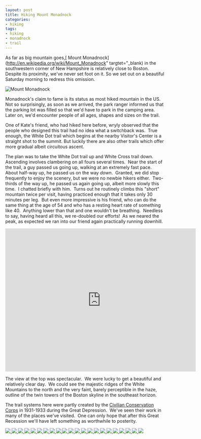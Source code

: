 ```yaml
---
layout: post
title: Hiking Mount Monadnock
categories:
- hiking
tags:
- hiking
- monadnock
- trail
---
```


As far as big mountain goes,[ Mount Monadnock](http://en.wikipedia.org/wiki/Mount_Monadnock" targtet="_blank) in the southwestern corner of New Hampshire is relatively close to Boston.  Despite its proximity, we've never set foot on it. So we set out on a beautiful Saturday morning to redress this omission.

<img src="https://dl.dropboxusercontent.com/u/52804626/monadnock/dsc_3497.jpg" alt="Mount Monadnock" />

Monadnock's claim to fame is its status as most hiked mountain in the US.  Not so surprisingly, as soon as we arrived, the park ranger informed us that the parking lot was filled so that we'd have to park in the camping area.  Later on, we'd encounter people of all ages, shapes and sizes on the trail.

One of Kate's friend, who had hiked here before, wryly observed that the people who designed this trail had no idea what a switchback was.  True enough, the White Dot trail which begins at the nearby Visitor's Center is a straight shot to the summit. But luckily there are also other trails which offer more gradual albeit circuitous ascent.

The plan was to take the White Dot trail up and White Cross trail down.  Ascending involves clambering on all fours several times.  Near the start of the trail, a guy passed us going up, walking at an extremely fast pace.  About half-way up, he passed us on the way *down*.  Granted, we did stop frequently to enjoy the scenery, but we were no newbie hikers either.  Two-thirds of the way up, he passed us again going up, albeit more slowly this time.  I chatted briefly with him.  Turns out he routinely climbs this "short" mountain twice per visit, having practiced enough that it takes only 30 minutes per leg.  But even more impressive is his friend, who can do the same thing at the age of 54 and who has a resting heart rate of something like 40.  Anything lower than that and one wouldn't be breathing.  Needless to say, having heard all this, we re-doubled our efforts!  As we neared the peak, as expected we ran into our friend again practically running downhill.

<iframe src="http://maps.google.com/maps/ms?msa=0&amp;msid=214490968088440958659.0004acb6af81f69e7ec25&amp;ie=UTF8&amp;ll=42.853178,-72.098114&amp;spn=0.016689,0.020165&amp;t=m&amp;vpsrc=6&amp;output=embed" frameborder="0" marginwidth="0" marginheight="0" scrolling="no" width="600" height="450"></iframe>


The view at the top was spectacular.  We were lucky to get a beautiful and relatively clear day.  We could see the majestic ridges of the White Mountains to the north and the very faint, barely perceptible in the haze, outline of the twin towers of the Boston skyline in the southeast horizon.

The trail systems here were partly created by the [Civilian Conservation Corps](http://en.wikipedia.org/wiki/Civilian_Conservation_Corps) in 1931-1933 during the Great Depression.  We've seen their work in many of the places we've visited.  One can only hope that after this Great Recession we'll have left something as worthwhile to posterity.

<!-- Darkbox -->
<div class="darkbox">
<a href="https://dl.dropboxusercontent.com/u/52804626/monadnock/dsc_3363.jpg" data-darkbox="monadnock">
  <img src="https://dl.dropboxusercontent.com/u/52804626/monadnock/thumbs/dsc_3363.jpg" />
</a>
<a href="https://dl.dropboxusercontent.com/u/52804626/monadnock/dsc_3377.jpg" data-darkbox="monadnock">
  <img src="https://dl.dropboxusercontent.com/u/52804626/monadnock/thumbs/dsc_3377.jpg" />
</a>
<a href="https://dl.dropboxusercontent.com/u/52804626/monadnock/dsc_3382.jpg" data-darkbox="monadnock">
  <img src="https://dl.dropboxusercontent.com/u/52804626/monadnock/thumbs/dsc_3382.jpg" />
</a>
<a href="https://dl.dropboxusercontent.com/u/52804626/monadnock/dsc_3392.jpg" data-darkbox="monadnock">
  <img src="https://dl.dropboxusercontent.com/u/52804626/monadnock/thumbs/dsc_3392.jpg" />
</a>
<a href="https://dl.dropboxusercontent.com/u/52804626/monadnock/dsc_3404.jpg" data-darkbox="monadnock">
  <img src="https://dl.dropboxusercontent.com/u/52804626/monadnock/thumbs/dsc_3404.jpg" />
</a>
<a href="https://dl.dropboxusercontent.com/u/52804626/monadnock/dsc_3424.jpg" data-darkbox="monadnock">
  <img src="https://dl.dropboxusercontent.com/u/52804626/monadnock/thumbs/dsc_3424.jpg" />
</a>
<a href="https://dl.dropboxusercontent.com/u/52804626/monadnock/dsc_3433.jpg" data-darkbox="monadnock">
  <img src="https://dl.dropboxusercontent.com/u/52804626/monadnock/thumbs/dsc_3433.jpg" />
</a>
<a href="https://dl.dropboxusercontent.com/u/52804626/monadnock/dsc_3438.jpg" data-darkbox="monadnock">
  <img src="https://dl.dropboxusercontent.com/u/52804626/monadnock/thumbs/dsc_3438.jpg" />
</a>
<a href="https://dl.dropboxusercontent.com/u/52804626/monadnock/dsc_3450.jpg" data-darkbox="monadnock">
  <img src="https://dl.dropboxusercontent.com/u/52804626/monadnock/thumbs/dsc_3450.jpg" />
</a>
<a href="https://dl.dropboxusercontent.com/u/52804626/monadnock/dsc_3459.jpg" data-darkbox="monadnock">
  <img src="https://dl.dropboxusercontent.com/u/52804626/monadnock/thumbs/dsc_3459.jpg" />
</a>
<a href="https://dl.dropboxusercontent.com/u/52804626/monadnock/dsc_3468.jpg" data-darkbox="monadnock">
  <img src="https://dl.dropboxusercontent.com/u/52804626/monadnock/thumbs/dsc_3468.jpg" />
</a>
<a href="https://dl.dropboxusercontent.com/u/52804626/monadnock/dsc_3477.jpg" data-darkbox="monadnock">
  <img src="https://dl.dropboxusercontent.com/u/52804626/monadnock/thumbs/dsc_3477.jpg" />
</a>
<a href="https://dl.dropboxusercontent.com/u/52804626/monadnock/dsc_3480.jpg" data-darkbox="monadnock">
  <img src="https://dl.dropboxusercontent.com/u/52804626/monadnock/thumbs/dsc_3480.jpg" />
</a>
<a href="https://dl.dropboxusercontent.com/u/52804626/monadnock/dsc_3481.jpg" data-darkbox="monadnock">
  <img src="https://dl.dropboxusercontent.com/u/52804626/monadnock/thumbs/dsc_3481.jpg" />
</a>
<a href="https://dl.dropboxusercontent.com/u/52804626/monadnock/dsc_3497.jpg" data-darkbox="monadnock">
  <img src="https://dl.dropboxusercontent.com/u/52804626/monadnock/thumbs/dsc_3497.jpg" />
</a>
<a href="https://dl.dropboxusercontent.com/u/52804626/monadnock/dsc_3521.jpg" data-darkbox="monadnock">
  <img src="https://dl.dropboxusercontent.com/u/52804626/monadnock/thumbs/dsc_3521.jpg" />
</a>
<a href="https://dl.dropboxusercontent.com/u/52804626/monadnock/dsc_3534.jpg" data-darkbox="monadnock">
  <img src="https://dl.dropboxusercontent.com/u/52804626/monadnock/thumbs/dsc_3534.jpg" />
</a>
<a href="https://dl.dropboxusercontent.com/u/52804626/monadnock/dsc_3538.jpg" data-darkbox="monadnock">
  <img src="https://dl.dropboxusercontent.com/u/52804626/monadnock/thumbs/dsc_3538.jpg" />
</a>
<a href="https://dl.dropboxusercontent.com/u/52804626/monadnock/dsc_3539.jpg" data-darkbox="monadnock">
  <img src="https://dl.dropboxusercontent.com/u/52804626/monadnock/thumbs/dsc_3539.jpg" />
</a>
<a href="https://dl.dropboxusercontent.com/u/52804626/monadnock/dsc_3541.jpg" data-darkbox="monadnock">
  <img src="https://dl.dropboxusercontent.com/u/52804626/monadnock/thumbs/dsc_3541.jpg" />
</a>
<a href="https://dl.dropboxusercontent.com/u/52804626/monadnock/dsc_3544.jpg" data-darkbox="monadnock">
  <img src="https://dl.dropboxusercontent.com/u/52804626/monadnock/thumbs/dsc_3544.jpg" />
</a>
<a href="https://dl.dropboxusercontent.com/u/52804626/monadnock/dsc_3545.jpg" data-darkbox="monadnock">
  <img src="https://dl.dropboxusercontent.com/u/52804626/monadnock/thumbs/dsc_3545.jpg" />
</a>

</div>
<!-- End darkbox -->